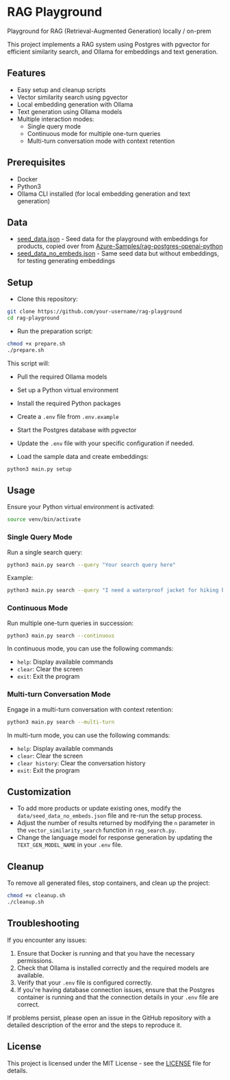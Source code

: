 # RAG Playground

Playground for RAG (Retrieval-Augmented Generation) locally / on-prem

This project implements a RAG system using Postgres with pgvector for efficient similarity search, and Ollama for embeddings and text generation.

## Features

- Easy setup and cleanup scripts
- Vector similarity search using pgvector
- Local embedding generation with Ollama
- Text generation using Ollama models
- Multiple interaction modes:
  - Single query mode
  - Continuous mode for multiple one-turn queries
  - Multi-turn conversation mode with context retention

## Prerequisites

- Docker
- Python3
- Ollama CLI installed (for local embedding generation and text generation)

## Data

- [seed_data.json](data/seed_data.json) - Seed data for the playground with embeddings for products, copied over from [Azure-Samples/rag-postgres-openai-python](https://github.com/Azure-Samples/rag-postgres-openai-python)
- [seed_data_no_embeds.json](data/seed_data_no_embeds.json) - Same seed data but without embeddings, for testing generating embeddings

## Setup

- Clone this repository:

```bash
git clone https://github.com/your-username/rag-playground
cd rag-playground
```

- Run the preparation script:

```bash
chmod +x prepare.sh
./prepare.sh
```

This script will:

- Pull the required Ollama models
- Set up a Python virtual environment
- Install the required Python packages
- Create a `.env` file from `.env.example`
- Start the Postgres database with pgvector

- Update the `.env` file with your specific configuration if needed.

- Load the sample data and create embeddings:

```bash
python3 main.py setup
```

## Usage

Ensure your Python virtual environment is activated:

```bash
source venv/bin/activate
```

### Single Query Mode

Run a single search query:

```bash
python3 main.py search --query "Your search query here"
```

Example:

```bash
python3 main.py search --query "I need a waterproof jacket for hiking below $1- USD"
```

### Continuous Mode

Run multiple one-turn queries in succession:

```bash
python3 main.py search --continuous
```

In continuous mode, you can use the following commands:

- `help`: Display available commands
- `clear`: Clear the screen
- `exit`: Exit the program

### Multi-turn Conversation Mode

Engage in a multi-turn conversation with context retention:

```bash
python3 main.py search --multi-turn
```

In multi-turn mode, you can use the following commands:

- `help`: Display available commands
- `clear`: Clear the screen
- `clear history`: Clear the conversation history
- `exit`: Exit the program

## Customization

- To add more products or update existing ones, modify the `data/seed_data_no_embeds.json` file and re-run the setup process.
- Adjust the number of results returned by modifying the `n` parameter in the `vector_similarity_search` function in `rag_search.py`.
- Change the language model for response generation by updating the `TEXT_GEN_MODEL_NAME` in your `.env` file.

## Cleanup

To remove all generated files, stop containers, and clean up the project:

```bash
chmod +x cleanup.sh
./cleanup.sh
```

## Troubleshooting

If you encounter any issues:

1. Ensure that Docker is running and that you have the necessary permissions.
2. Check that Ollama is installed correctly and the required models are available.
3. Verify that your `.env` file is configured correctly.
4. If you're having database connection issues, ensure that the Postgres container is running and that the connection details in your `.env` file are correct.

If problems persist, please open an issue in the GitHub repository with a detailed description of the error and the steps to reproduce it.

## License

This project is licensed under the MIT License - see the [LICENSE](./LICENSE) file for details.
